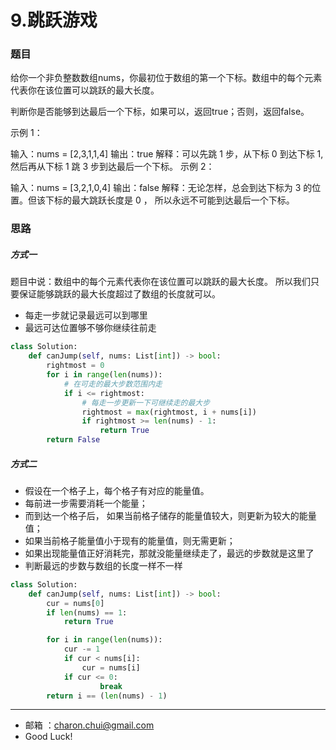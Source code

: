 9.跳跃游戏
===


### 题目

给你一个非负整数数组nums，你最初位于数组的第一个下标。数组中的每个元素代表你在该位置可以跳跃的最大长度。

判断你是否能够到达最后一个下标，如果可以，返回true；否则，返回false。

 

示例 1：

输入：nums = [2,3,1,1,4]
输出：true
解释：可以先跳 1 步，从下标 0 到达下标 1, 然后再从下标 1 跳 3 步到达最后一个下标。
示例 2：

输入：nums = [3,2,1,0,4]
输出：false
解释：无论怎样，总会到达下标为 3 的位置。但该下标的最大跳跃长度是 0 ， 所以永远不可能到达最后一个下标。



### 思路

##### 方式一

题目中说：数组中的每个元素代表你在该位置可以跳跃的最大长度。
所以我们只要保证能够跳跃的最大长度超过了数组的长度就可以。


- 每走一步就记录最远可以到哪里
- 最远可达位置够不够你继续往前走


```python
class Solution:
    def canJump(self, nums: List[int]) -> bool:
        rightmost = 0
        for i in range(len(nums)):
        	# 在可走的最大步数范围内走
            if i <= rightmost:
            	# 每走一步更新一下可继续走的最大步
                rightmost = max(rightmost, i + nums[i])
                if rightmost >= len(nums) - 1:
                    return True
        return False
```




##### 方式二


- 假设在一个格子上，每个格子有对应的能量值。
- 每前进一步需要消耗一个能量；
- 而到达一个格子后， 如果当前格子储存的能量值较大，则更新为较大的能量值；
- 如果当前格子能量值小于现有的能量值，则无需更新；
- 如果出现能量值正好消耗完，那就没能量继续走了，最远的步数就是这里了
- 判断最远的步数与数组的长度一样不一样

```python
class Solution:
    def canJump(self, nums: List[int]) -> bool:
        cur = nums[0]
        if len(nums) == 1:
            return True

        for i in range(len(nums)):
            cur -= 1
            if cur < nums[i]:
                cur = nums[i]
            if cur <= 0:
                    break
        return i == (len(nums) - 1)
```






---
- 邮箱 ：charon.chui@gmail.com  
- Good Luck! 

	

